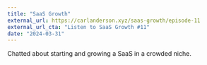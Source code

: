 ```yaml
---
title: "SaaS Growth"
external_url: https://carlanderson.xyz/saas-growth/episode-11
external_url_cta: "Listen to SaaS Growth #11"
date: "2024-03-31"
---
```


Chatted about starting and growing a SaaS in a crowded niche.
